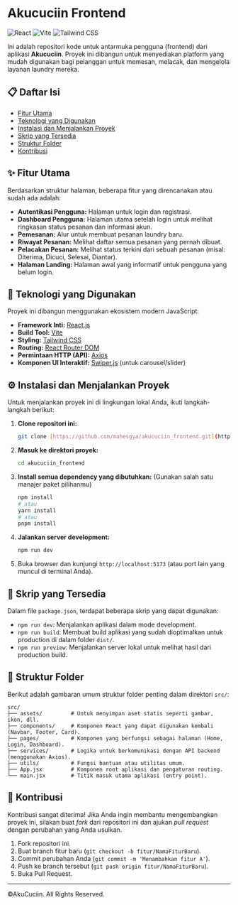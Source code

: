 # Akucuciin Frontend

![React](https://img.shields.io/badge/React-20232A?style=for-the-badge&logo=react&logoColor=61DAFB)
![Vite](https://img.shields.io/badge/Vite-646CFF?style=for-the-badge&logo=vite&logoColor=white)
![Tailwind CSS](https://img.shields.io/badge/Tailwind_CSS-38B2AC?style=for-the-badge&logo=tailwind-css&logoColor=white)

Ini adalah repositori kode untuk antarmuka pengguna (frontend) dari aplikasi **Akucuciin**. Proyek ini dibangun untuk menyediakan platform yang mudah digunakan bagi pelanggan untuk memesan, melacak, dan mengelola layanan laundry mereka.

## 📋 Daftar Isi

- [Fitur Utama](#-fitur-utama)
- [Teknologi yang Digunakan](#-teknologi-yang-digunakan)
- [Instalasi dan Menjalankan Proyek](#-instalasi-dan-menjalankan-proyek)
- [Skrip yang Tersedia](#-skrip-yang-tersedia)
- [Struktur Folder](#-struktur-folder)
- [Kontribusi](#-kontribusi)

## ✨ Fitur Utama

Berdasarkan struktur halaman, beberapa fitur yang direncanakan atau sudah ada adalah:

-   **Autentikasi Pengguna:** Halaman untuk login dan registrasi.
-   **Dashboard Pengguna:** Halaman utama setelah login untuk melihat ringkasan status pesanan dan informasi akun.
-   **Pemesanan:** Alur untuk membuat pesanan laundry baru.
-   **Riwayat Pesanan:** Melihat daftar semua pesanan yang pernah dibuat.
-   **Pelacakan Pesanan:** Melihat status terkini dari sebuah pesanan (misal: Diterima, Dicuci, Selesai, Diantar).
-   **Halaman Landing:** Halaman awal yang informatif untuk pengguna yang belum login.

## 🚀 Teknologi yang Digunakan

Proyek ini dibangun menggunakan ekosistem modern JavaScript:

-   **Framework Inti:** [React.js](https://reactjs.org/)
-   **Build Tool:** [Vite](https://vitejs.dev/)
-   **Styling:** [Tailwind CSS](https://tailwindcss.com/)
-   **Routing:** [React Router DOM](https://reactrouter.com/)
-   **Permintaan HTTP (API):** [Axios](https://axios-http.com/)
-   **Komponen UI Interaktif:** [Swiper.js](https://swiperjs.com/) (untuk carousel/slider)

## ⚙️ Instalasi dan Menjalankan Proyek

Untuk menjalankan proyek ini di lingkungan lokal Anda, ikuti langkah-langkah berikut:

1.  **Clone repositori ini:**
    ```bash
    git clone [https://github.com/mahesgya/akucuciin_frontend.git](https://github.com/mahesgya/akucuciin_frontend.git)
    ```

2.  **Masuk ke direktori proyek:**
    ```bash
    cd akucuciin_frontend
    ```

3.  **Install semua dependency yang dibutuhkan:**
    (Gunakan salah satu manajer paket pilihanmu)
    ```bash
    npm install
    # atau
    yarn install
    # atau
    pnpm install
    ```

4.  **Jalankan server development:**
    ```bash
    npm run dev
    ```

5.  Buka browser dan kunjungi `http://localhost:5173` (atau port lain yang muncul di terminal Anda).

## 📜 Skrip yang Tersedia

Dalam file `package.json`, terdapat beberapa skrip yang dapat digunakan:

-   `npm run dev`: Menjalankan aplikasi dalam mode development.
-   `npm run build`: Membuat build aplikasi yang sudah dioptimalkan untuk production di dalam folder `dist/`.
-   `npm run preview`: Menjalankan server lokal untuk melihat hasil dari production build.

## 📁 Struktur Folder

Berikut adalah gambaran umum struktur folder penting dalam direktori `src/`:

```
src/
├── assets/         # Untuk menyimpan aset statis seperti gambar, ikon, dll.
├── components/     # Komponen React yang dapat digunakan kembali (Navbar, Footer, Card).
├── pages/          # Komponen yang berfungsi sebagai halaman (Home, Login, Dashboard).
├── services/       # Logika untuk berkomunikasi dengan API backend (menggunakan Axios).
├── utils/          # Fungsi bantuan atau utilitas umum.
├── App.jsx         # Komponen root aplikasi dan pengaturan routing.
└── main.jsx        # Titik masuk utama aplikasi (entry point).
```

## 🤝 Kontribusi

Kontribusi sangat diterima! Jika Anda ingin membantu mengembangkan proyek ini, silakan buat *fork* dari repositori ini dan ajukan *pull request* dengan perubahan yang Anda usulkan.

1.  Fork repositori ini.
2.  Buat branch fitur baru (`git checkout -b fitur/NamaFiturBaru`).
3.  Commit perubahan Anda (`git commit -m 'Menambahkan fitur A'`).
4.  Push ke branch tersebut (`git push origin fitur/NamaFiturBaru`).
5.  Buka Pull Request.

---

©AkuCuciin. All Rights Reserved.
